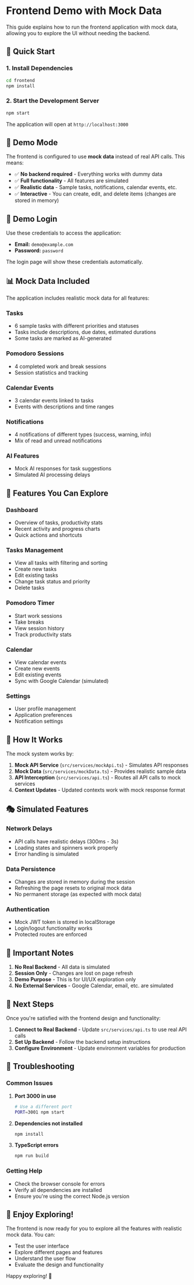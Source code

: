 # Frontend Demo with Mock Data

This guide explains how to run the frontend application with mock data, allowing you to explore the UI without needing the backend.

## 🚀 Quick Start

### 1. Install Dependencies
```bash
cd frontend
npm install
```

### 2. Start the Development Server
```bash
npm start
```

The application will open at `http://localhost:3000`

## 🎯 Demo Mode

The frontend is configured to use **mock data** instead of real API calls. This means:

- ✅ **No backend required** - Everything works with dummy data
- ✅ **Full functionality** - All features are simulated
- ✅ **Realistic data** - Sample tasks, notifications, calendar events, etc.
- ✅ **Interactive** - You can create, edit, and delete items (changes are stored in memory)

## 🔐 Demo Login

Use these credentials to access the application:

- **Email:** `demo@example.com`
- **Password:** `password`

The login page will show these credentials automatically.

## 📊 Mock Data Included

The application includes realistic mock data for all features:

### Tasks
- 6 sample tasks with different priorities and statuses
- Tasks include descriptions, due dates, estimated durations
- Some tasks are marked as AI-generated

### Pomodoro Sessions
- 4 completed work and break sessions
- Session statistics and tracking

### Calendar Events
- 3 calendar events linked to tasks
- Events with descriptions and time ranges

### Notifications
- 4 notifications of different types (success, warning, info)
- Mix of read and unread notifications

### AI Features
- Mock AI responses for task suggestions
- Simulated AI processing delays

## 🎨 Features You Can Explore

### Dashboard
- Overview of tasks, productivity stats
- Recent activity and progress charts
- Quick actions and shortcuts

### Tasks Management
- View all tasks with filtering and sorting
- Create new tasks
- Edit existing tasks
- Change task status and priority
- Delete tasks

### Pomodoro Timer
- Start work sessions
- Take breaks
- View session history
- Track productivity stats

### Calendar
- View calendar events
- Create new events
- Edit existing events
- Sync with Google Calendar (simulated)

### Settings
- User profile management
- Application preferences
- Notification settings

## 🔧 How It Works

The mock system works by:

1. **Mock API Service** (`src/services/mockApi.ts`) - Simulates API responses
2. **Mock Data** (`src/services/mockData.ts`) - Provides realistic sample data
3. **API Interception** (`src/services/api.ts`) - Routes all API calls to mock services
4. **Context Updates** - Updated contexts work with mock response format

## 🎭 Simulated Features

### Network Delays
- API calls have realistic delays (300ms - 3s)
- Loading states and spinners work properly
- Error handling is simulated

### Data Persistence
- Changes are stored in memory during the session
- Refreshing the page resets to original mock data
- No permanent storage (as expected with mock data)

### Authentication
- Mock JWT token is stored in localStorage
- Login/logout functionality works
- Protected routes are enforced

## 🚨 Important Notes

1. **No Real Backend** - All data is simulated
2. **Session Only** - Changes are lost on page refresh
3. **Demo Purpose** - This is for UI/UX exploration only
4. **No External Services** - Google Calendar, email, etc. are simulated

## 🎯 Next Steps

Once you're satisfied with the frontend design and functionality:

1. **Connect to Real Backend** - Update `src/services/api.ts` to use real API calls
2. **Set Up Backend** - Follow the backend setup instructions
3. **Configure Environment** - Update environment variables for production

## 🐛 Troubleshooting

### Common Issues

1. **Port 3000 in use**
   ```bash
   # Use a different port
   PORT=3001 npm start
   ```

2. **Dependencies not installed**
   ```bash
   npm install
   ```

3. **TypeScript errors**
   ```bash
   npm run build
   ```

### Getting Help

- Check the browser console for errors
- Verify all dependencies are installed
- Ensure you're using the correct Node.js version

## 🎉 Enjoy Exploring!

The frontend is now ready for you to explore all the features with realistic mock data. You can:

- Test the user interface
- Explore different pages and features
- Understand the user flow
- Evaluate the design and functionality

Happy exploring! 🚀 